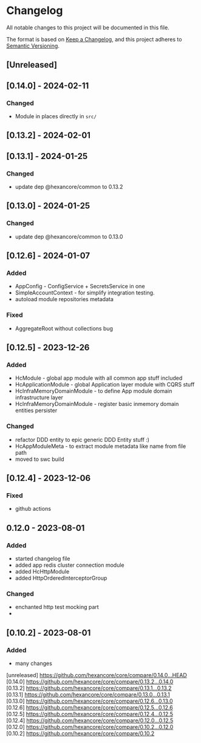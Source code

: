 # Changelog
All notable changes to this project will be documented in this file.

The format is based on [Keep a Changelog](https://keepachangelog.com/en/1.0.0/),
and this project adheres to [Semantic Versioning](https://semver.org/spec/v2.0.0.html).

## [Unreleased]

## [0.14.0] - 2024-02-11

### Changed

- Module in places directly in `src/`

## [0.13.2] - 2024-02-01

## [0.13.1] - 2024-01-25

### Changed

- update dep @hexancore/common to 0.13.2

## [0.13.0] - 2024-01-25

### Changed

- update dep @hexancore/common to 0.13.0

## [0.12.6] - 2024-01-07

### Added

- AppConfig - ConfigService + SecretsService in one 
- SimpleAccountContext - for simplify integration testing.
- autoload module repositories metadata

### Fixed

- AggregateRoot without collections bug

## [0.12.5] - 2023-12-26

### Added

- HcModule - global app module with all common app stuff included
- HcApplicationModule - global Application layer module with CQRS stuff
- HcInfraMemoryDomainModule - to define App module domain infrastructure layer 
- HcInfraMemoryDomainModule - register basic inmemory domain entities persister

### Changed

- refactor DDD entity to epic generic DDD Entity stuff :)
- HcAppModuleMeta - to extract module metadata like name from file path
- moved to swc build

## [0.12.4] - 2023-12-06

### Fixed

- github actions

## 0.12.0 - 2023-08-01

### Added

- started changelog file
- added app redis cluster connection module
- added HcHttpModule
- added HttpOrderedInterceptorGroup

### Changed

- enchanted http test mocking part
-
## [0.10.2] - 2023-08-01

### Added

- many changes

[unreleased] https://github.com/hexancore/core/compare/0.14.0...HEAD   
[0.14.0] https://github.com/hexancore/core/compare/0.13.2...0.14.0   
[0.13.2] https://github.com/hexancore/core/compare/0.13.1...0.13.2   
[0.13.1] https://github.com/hexancore/core/compare/0.13.0...0.13.1   
[0.13.0] https://github.com/hexancore/core/compare/0.12.6...0.13.0   
[0.12.6] https://github.com/hexancore/core/compare/0.12.5...0.12.6   
[0.12.5] https://github.com/hexancore/core/compare/0.12.4...0.12.5   
[0.12.4] https://github.com/hexancore/core/compare/0.12.0...0.12.5   
[0.12.0] https://github.com/hexancore/core/compare/0.10.2...0.12.0   
[0.10.2] https://github.com/hexancore/core/compare/0.10.2   
